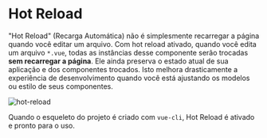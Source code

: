 # Hot Reload

"Hot Reload" \(Recarga Automática\) não é simplesmente recarregar a página quando você editar um arquivo. Com hot reload ativado, quando você edita um arquivo `*.vue`, todas as instâncias desse componente serão trocadas **sem recarregar a página**. Ele ainda preserva o estado atual de sua aplicação e dos componentes trocados. Isto melhora drasticamente a experiência de desenvolvimento quando você está ajustando os modelos ou estilo de seus componentes.

![hot-reload](http://blog.evanyou.me/images/vue-hot.gif)

Quando o esqueleto do projeto é criado com `vue-cli`, Hot Reload é ativado e pronto para o uso.
